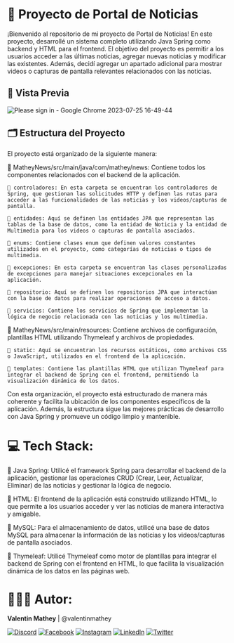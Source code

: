 # 📰 Proyecto de Portal de Noticias
¡Bienvenido al repositorio de mi proyecto de Portal de Noticias! En este proyecto, desarrollé un sistema completo utilizando Java Spring como backend y HTML para el frontend. El objetivo del proyecto es permitir a los usuarios acceder a las últimas noticias, agregar nuevas noticias y modificar las existentes. Además, decidí agregar un apartado adicional para mostrar videos o capturas de pantalla relevantes relacionados con las noticias.

## 🎥 Vista Previa
![Please sign in - Google Chrome 2023-07-25 16-49-44](https://github.com/valentinmathey/MatheyNews/assets/108497495/24b874ec-59c4-488e-b698-ccd9eed0687d)

## 🗂️ Estructura del Proyecto

El proyecto está organizado de la siguiente manera:

📂 MatheyNews/src/main/java/com/mathey/news: Contiene todos los componentes relacionados con el backend de la aplicación.

    📁 controladores: En esta carpeta se encuentran los controladores de Spring, que gestionan las solicitudes HTTP y definen las rutas para acceder a las funcionalidades de las noticias y los videos/capturas de pantalla.

    📁 entidades: Aquí se definen las entidades JPA que representan las tablas de la base de datos, como la entidad de Noticia y la entidad de Multimedia para los videos o capturas de pantalla asociados.

    📁 enums: Contiene clases enum que definen valores constantes utilizados en el proyecto, como categorías de noticias o tipos de multimedia.

    📁 excepciones: En esta carpeta se encuentran las clases personalizadas de excepciones para manejar situaciones excepcionales en la aplicación.

    📁 repositorio: Aquí se definen los repositorios JPA que interactúan con la base de datos para realizar operaciones de acceso a datos.

    📁 servicios: Contiene los servicios de Spring que implementan la lógica de negocio relacionada con las noticias y los multimedia.

📂 MatheyNews/src/main/resources: Contiene archivos de configuración, plantillas HTML utilizando Thymeleaf y archivos de propiedades.

    📁 static: Aquí se encuentran los recursos estáticos, como archivos CSS o JavaScript, utilizados en el frontend de la aplicación.

    📁 templates: Contiene las plantillas HTML que utilizan Thymeleaf para integrar el backend de Spring con el frontend, permitiendo la visualización dinámica de los datos.

Con esta organización, el proyecto está estructurado de manera más coherente y facilita la ubicación de los componentes específicos de la aplicación. Además, la estructura sigue las mejores prácticas de desarrollo con Java Spring y promueve un código limpio y mantenible.

# 💻 Tech Stack:

🔹 Java Spring: Utilicé el framework Spring para desarrollar el backend de la aplicación, gestionar las operaciones CRUD (Crear, Leer, Actualizar, Eliminar) de las noticias y gestionar la lógica de negocio.

🔹 HTML: El frontend de la aplicación está construido utilizando HTML, lo que permite a los usuarios acceder y ver las noticias de manera interactiva y amigable.

🔹 MySQL: Para el almacenamiento de datos, utilicé una base de datos MySQL para almacenar la información de las noticias y los videos/capturas de pantalla asociados.

🔹 Thymeleaf: Utilicé Thymeleaf como motor de plantillas para integrar el backend de Spring con el frontend en HTML, lo que facilita la visualización dinámica de los datos en las páginas web.

# 🧑🏻‍💻 Autor:

<b>Valentin Mathey</b> | @valentinmathey

[![Discord](https://img.shields.io/badge/Discord-%237289DA.svg?logo=discord&logoColor=white)](https://discord.gg/valentinmathey) [![Facebook](https://img.shields.io/badge/Facebook-%231877F2.svg?logo=Facebook&logoColor=white)](https://facebook.com/https://www.facebook.com/ValentinEzequielMathey) [![Instagram](https://img.shields.io/badge/Instagram-%23E4405F.svg?logo=Instagram&logoColor=white)](https://instagram.com/https://www.instagram.com/valen.mathey/) [![LinkedIn](https://img.shields.io/badge/LinkedIn-%230077B5.svg?logo=linkedin&logoColor=white)](https://linkedin.com/in/https://www.linkedin.com/in/valentin-mathey/) [![Twitter](https://img.shields.io/badge/Twitter-%231DA1F2.svg?logo=Twitter&logoColor=white)](https://twitter.com/https://twitter.com/valen_mathey) 

